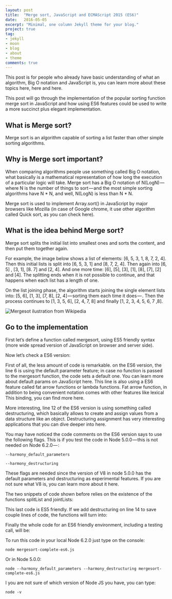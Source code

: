 ```yaml
---
layout: post
title:  "Merge sort, JavaScript and ECMAScript 2015 (ES6)"
date:   2016-05-05
excerpt: "Minimal, one column Jekyll theme for your blog."
project: true
tag:
- jekyll 
- moon
- blog
- about
- theme
comments: true
---
```


This post is for people who already have basic understanding of what an algorithm, Big O notation and JavaScript is, you can learn more about these topics here, here and here.

This post will go through the implementation of the popular sorting function merge sort in JavaScript and how using ES6 features could be used to write a more succinct plus elegant implementation.

## What is Merge sort? 

Merge sort is an algorithm capable of sorting a list faster than other simple sorting algorithms.

## Why is Merge sort important? 

When comparing algorithms people use something called Big O notation, what basically is a mathematical representation of how long the execution of a particular logic will take. Merge sort has a Big O notation of N(LogN) — where N is the number of things to sort — and the most simple sorting algorithms have N * N, and well, N(LogN) is less than N * N.

Merge sort is used to implement Array.sort() in JavaScript by major browsers like Mozilla (in case of Google chrome, it use other algorithm called Quick sort, as you can check here).

## What is the idea behind Merge sort? 

Merge sort splits the initial list into smallest ones and sorts the content, and then put them together again.

For example, the image below shows a list of elements: [6, 5, 3, 1, 8, 7, 2, 4]. Then this initial lists is split into [6, 5, 3, 1] and [8, 7, 2, 4]. Then again into [6, 5] , [3, 1], [8. 7] and [2, 4]. And one more time: [6], [5], [3], [1], [8], [7], [2] and [4]. The splitting ends when it is not possible to continue, and that happens when each list has a length of one.

On the list joining phase, the algorithm starts joining the single element lists into: [5, 6], [1, 3], [7, 8], [2, 4] — sorting them each time it does — . Then the process continues to [1, 3, 5, 6], [2, 4, 7, 8] and finally [1, 2, 3, 4, 5, 6, 7 ,8].

![Mergesot ilustration from Wikipedia](assets/img/mergesort.gif')

## Go to the implementation 

First let’s define a function called mergesort, using ES5 friendly syntax (more wide spread version of JavaScript on browser and server side).

<script src="https://gist.github.com/nandodrw/ee6749f47f24cd51892fd31dd830771b.js"></script>

Now let’s check a ES6 version:

<script src="https://gist.github.com/nandodrw/52c250a977106991badc0ae8291d93e2.js"></script>

First of all, the less amount of code is remarkable. on the ES6 version, the line 6 is using the default parameter feature; in case no function is passed to the mergesort function, the code sets a default one. You can learn more about default params on JavaScript here. This line is also using a ES6 feature called fat arrow functions or lambda functions. Fat arrow function, in addition to being convenient notation comes with other features like lexical This binding, you can find more here.

More interesting, line 12 of the ES6 version is using something called destructuring, which basically allows to create and assign values from a data structure like an object. Destructuring assignment has very interesting applications that you can dive deeper into here.

You may have noticed the code comments on the ES6 version says to use the following flags. This is if you test the code in Node 5.0.0 — this is not needed on Node 6.2.0 — :

```
--harmony_default_parameters

--harmony_destructuring
```

These flags are needed since the version of V8 in node 5.0.0 has the default parameters and destructuring as experimental features. If you are not sure what V8 is, you can learn more about it here.

The two snippets of code shown before relies on the existence of the functions splitList and jointLists:

<script src="https://gist.github.com/nandodrw/535df05d39acc9a31508a8b164e27b7a.js"></script>

This last code is ES5 friendly. If we add destructuring on line 14 to save couple lines of code, the functions will turn into:

<script src="https://gist.github.com/nandodrw/25c669dd4cdab0696fd263d6eaf81e6c.js"></script>

Finally the whole code for an ES6 friendly environment, including a testing call, will be:

<script src="https://gist.github.com/nandodrw/ad0e8c3318a0e30a8b3b3e05a23573f8.js"></script>

To run this code in your local Node 6.2.0 just type on the console:

`node mergesort-complete-es6.js`

Or in Node 5.0.0:

`node --harmony_default_parameters --harmony_destructuring mergesort-complete-es6.js`

I you are not sure of which version of Node JS you have, you can type:

`node -v`